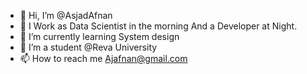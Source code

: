 - 👋 Hi, I’m @AsjadAfnan
- 👀 I Work as Data Scientist in the morning And a Developer at Night. 
- 🌱 I’m currently learning System design 
- 💞️ I’m a student @Reva University
- 📫 How to reach me Ajafnan@gmail.com

<!---
AsjadAfnan/AsjadAfnan is a ✨ special ✨ repository because its `README.md` (this file) appears on your GitHub profile.
You can click the Preview link to take a look at your changes.
--->
